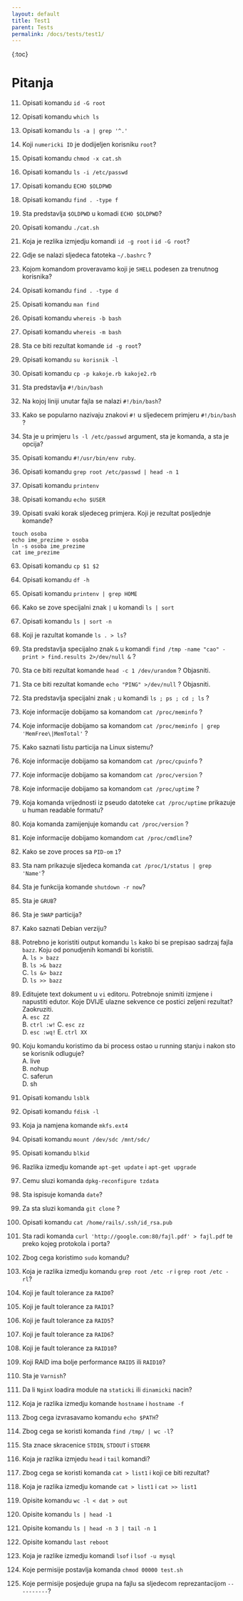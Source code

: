 ```yaml
---
layout: default
title: Test1
parent: Tests
permalink: /docs/tests/test1/
---
```


{:toc}

# Pitanja







11. Opisati komandu ````id -G root````



12. Opisati komandu ````which ls````



13. Opisati komandu `ls -a | grep '^.'`



14. Koji ````numericki ID```` je dodijeljen korisniku ````root````?







17. Opisati komandu ````chmod -x cat.sh````



18. Opisati komandu ````ls -i /etc/passwd````



19. Opisati komandu ````ECHO $OLDPWD````


20. Opisati komandu ````find . -type f````


21. Sta predstavlja ````$OLDPWD```` u komadi ````ECHO $OLDPWD````?



22. Opisati komandu ````./cat.sh````




23. Koja je rezlika izmjedju komandi ````id -g root```` i ````id -G root````?



24. Gdje se nalazi sljedeca fatoteka ````~/.bashrc```` ?




25. Kojom komandom proveravamo koji je ````SHELL```` podesen za trenutnog korisnika?



30. Opisati komandu ````find . -type d````



31. Opisati komandu ````man find````



32. Opisati komandu ````whereis -b bash````



33. Opisati komandu ````whereis -m bash````




35. Sta ce biti rezultat komande ````id -g root````?



36. Opisati komandu ````su korisnik -l````



37. Opisati komandu ````cp -p kakoje.rb kakoje2.rb````



38. Sta predstavlja ````#!/bin/bash````



39. Na kojoj liniji unutar fajla se nalazi ````#!/bin/bash````?



40. Kako se popularno nazivaju znakovi ````#!```` u sljedecem primjeru ````#!/bin/bash```` ?



47. Sta je u primjeru ````ls -l /etc/passwd```` argument, sta je komanda, a sta je opcija?




53. Opisati komandu ````#!/usr/bin/env ruby````.


54. Opisati komandu ````grep root /etc/passwd | head -n 1````




60. Opisati komandu ````printenv````




61. Opisati komandu ````echo $USER````



62. Opisati svaki korak sljedeceg primjera. Koji je rezultat posljednje komande?
````
touch osoba
echo ime_prezime > osoba
ln -s osoba ime_prezime
cat ime_prezime
````






63. Opisati komandu ````cp $1 $2````





64. Opisati komandu ````df -h````





65. Opisati komandu ````printenv | grep HOME````



75. Kako se zove specijalni znak ````|```` u komandi ````ls | sort````




76. Opisati komandu ````ls | sort -n````




77. Koji je razultat komande ````ls . > ls````?





87. Sta predstavlja specijalno znak ````&```` u komandi ````find /tmp -name "cao" -print > find.results 2>/dev/null &```` ?




88. Sta ce biti rezultat komande ````head -c 1 /dev/urandom```` ? Objasniti.




89. Sta ce biti rezultat komande ````echo "PING" >/dev/null```` ? Objasniti.



90. Sta predstavlja specijalni znak ````;```` u komandi `ls ; ps ; cd ; ls` ?



91. Koje informacije dobijamo sa komandom ````cat /proc/meminfo```` ?



92. Koje informacije dobijamo sa komandom ````cat /proc/meminfo | grep 'MemFree\|MemTotal'```` ?



93. Kako saznati listu particija na Linux sistemu?



94. Koje informacije dobijamo sa komandom ````cat /proc/cpuinfo```` ?



95. Koje informacije dobijamo sa komandom ````cat /proc/version```` ?



96. Koje informacije dobijamo sa komandom ````cat /proc/uptime```` ?



97. Koja komanda vrijednosti iz pseudo datoteke ````cat /proc/uptime```` prikazuje u human readable formatu?



98. Koja komanda zamijenjuje komandu ````cat /proc/version```` ?



99. Koje informacije dobijamo komandom ````cat /proc/cmdline````?



100. Kako se zove proces sa ````PID-om```` ````1````?



101. Sta nam prikazuje sljedeca komanda ````cat /proc/1/status | grep 'Name'````?



102. Sta je funkcija komande ````shutdown -r now````?




104. Sta je ````GRUB````?



105. Sta je ````SWAP```` particija?



106. Kako saznati Debian verziju?



107. Potrebno je koristiti output komandu ````ls```` kako bi se prepisao sadrzaj fajla ````bazz````. Koju od ponudjenih komandi bi koristili.  
  A. ````ls > bazz````  
  B. ````ls >& bazz````  
  C. ````ls &> bazz````  
  D. ````ls >> bazz````  


108. Editujete text dokument u ````vi```` editoru. Potrebnoje snimiti izmjene i napustiti edutor. Koje DVIJE ulazne sekvence ce postici zeljeni rezultat? Zaokruziti.  
  A. ````esc ZZ````  
  B. ````ctrl :w!````
  C. ````esc zz````  
  D. ````esc :wq!````
  E. ````ctrl XX````  



109. Koju komandu koristimo da bi process ostao u running stanju i nakon sto se korisnik odluguje?  
   A. live  
   B. nohup  
   C. saferun  
   D. sh  


122. Opisati komandu ````lsblk````

123. Opisati komandu ````fdisk -l````

124. Koja ja namjena komande ````mkfs.ext4````

125. Opisati komandu ````mount /dev/sdc /mnt/sdc/````


127. Opisati komandu ````blkid````

128. Razlika izmedju komande ````apt-get update```` i ````apt-get upgrade````

129. Cemu sluzi komanda ````dpkg-reconfigure tzdata````

130. Sta ispisuje komanda ````date````?

131. Za sta sluzi komanda ````git clone```` ?


133. Opisati komandu ````cat /home/rails/.ssh/id_rsa.pub````

134. Sta radi komanda ````curl 'http://google.com:80/fajl.pdf' > fajl.pdf```` te preko kojeg protokola i porta?

135. Zbog cega koristimo ````sudo```` komandu?


138. Koja je razlika izmedju komandu ````grep root /etc -r```` i ````grep root /etc -rl````?

139. Koji je fault tolerance za ````RAID0````?

140. Koji je fault tolerance za ````RAID1````?

141. Koji je fault tolerance za ````RAID5````?

142. Koji je fault tolerance za ````RAID6````?

143. Koji je fault tolerance za ````RAID10````?

144. Koji RAID ima bolje performance ````RAID5```` ili ````RAID10````?

145. Sta je ````Varnish````?

146. Da li ````NginX```` loadira module na ````staticki```` ili ````dinamicki```` nacin?



152. Koja je razlika izmedju komande ````hostname```` i ````hostname -f````


156. Zbog cega izvrasavamo komandu ````echo $PATH````?


157. Zbog cega se koristi komanda ````find /tmp/ | wc -l````?

158. Sta znace skracenice ````STDIN````, ````STDOUT```` i ````STDERR````




161. Koja je razlika izmjedu ````head```` i ````tail```` komandi?




163. Zbog cega se koristi komanda ````cat > list1```` i koji ce biti rezultat?


164. Koja je razlika izmedju komande ````cat > list1```` i ````cat >> list1````





167. Opisite komandu ````wc -l < dat > out````


168. Opisite komandu ````ls | head -1````


169. Opisite komandu ````ls | head -n 3 | tail -n 1````


170. Opisite komandu ````last reboot````



173. Koja je razlike izmedju komandi ````lsof```` i ````lsof -u mysql````



175. Koje permisije postavlja komanda ````chmod 00000 test.sh````

176. Koje permisije posjeduje grupa na fajlu sa sljedecom reprezantacijom ````----------````?
